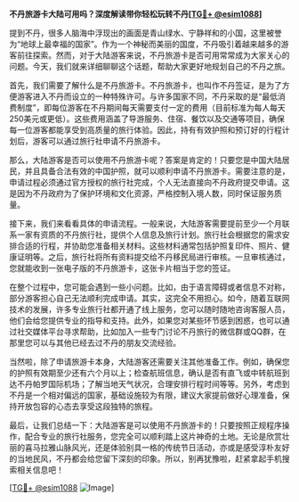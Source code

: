 **不丹旅游卡大陆可用吗？深度解读带你轻松玩转不丹[[TG💪+ @esim1088](https://t.me/s/esim1088)]**

提到不丹，很多人脑海中浮现出的画面是青山绿水、宁静祥和的小国，这里被誉为“地球上最幸福的国家”。作为一个神秘而美丽的国度，不丹吸引着越来越多的游客前往探索。然而，对于大陆游客来说，不丹旅游卡是否可用常常成为大家关心的问题。今天，我们就来详细聊聊这个话题，帮助大家更好地规划自己的不丹之旅。

首先，我们需要了解什么是不丹旅游卡。不丹旅游卡，也叫作不丹签证，是为了方便游客进入不丹而设立的一种特殊许可。与许多国家不同，不丹采取的是“最低消费制度”，即每位游客在不丹期间每天需要支付一定的费用（目前标准为每人每天250美元或更低）。这些费用涵盖了导游服务、住宿、餐饮以及交通等项目，确保每一位游客都能享受到高质量的旅行体验。因此，持有有效护照和预订好的行程计划后，游客可以通过旅行社申请不丹旅游卡。

那么，大陆游客是否可以使用不丹旅游卡呢？答案是肯定的！只要您是中国大陆居民，并且具备合法有效的中国护照，就可以顺利申请不丹旅游卡。需要注意的是，申请过程必须通过官方授权的旅行社完成，个人无法直接向不丹政府提交申请。这是因为不丹政府为了保护环境和文化资源，严格控制入境人数，同时保证服务质量。

接下来，我们来看看具体的申请流程。一般来说，大陆游客需要提前至少一个月联系一家有资质的不丹旅行社，提供个人信息及旅行计划。旅行社会根据您的需求安排合适的行程，并协助您准备相关材料。这些材料通常包括护照复印件、照片、健康证明等。之后，旅行社将所有资料提交给不丹移民局进行审核。一旦审核通过，您就能收到一张电子版的不丹旅游卡，这张卡片相当于您的签证。

在整个过程中，您可能会遇到一些小问题。比如，由于语言障碍或者信息不对称，部分游客担心自己无法顺利完成申请。其实，这完全不用担心。如今，随着互联网技术的发展，许多专业旅行社都开通了线上服务，您可以随时随地咨询客服人员，他们会给您提供专业的指导和支持。此外，如果您对某些环节感到困惑，也可以通过社交媒体平台寻求帮助，比如加入一些专门讨论不丹旅行的微信群或QQ群，在那里您可以与其他已经去过不丹的朋友交流经验。

当然啦，除了申请旅游卡本身，大陆游客还需要关注其他准备工作。例如，确保您的护照有效期至少还有六个月以上；检查航班信息，确认是否有直飞或中转航班到达不丹帕罗国际机场；了解当地天气状况，合理安排行程时间等等。另外，考虑到不丹是一个相对偏远的国家，基础设施较为有限，建议大家提前做好心理准备，保持开放包容的心态去享受这段独特的旅程。

最后，让我们总结一下：大陆游客是可以使用不丹旅游卡的！只要按照正规程序操作，配合专业的旅行社服务，您完全可以顺利踏上这片神奇的土地。无论是欣赏壮丽的喜马拉雅山脉风光，还是体验别具一格的传统节日活动，亦或是感受淳朴友好的当地民风，不丹都会给您留下深刻的印象。所以，别再犹豫啦，赶紧拿起手机搜索相关信息吧！

[[TG💪+ @esim1088](https://t.me/s/esim1088) ![Image](https://i.postimg.cc/4NQfJmqS/Snipaste-2025-05-13-00-14-12.png)]